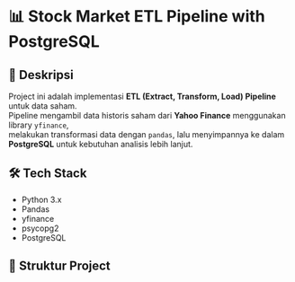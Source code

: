 # 📊 Stock Market ETL Pipeline with PostgreSQL

## 📌 Deskripsi
Project ini adalah implementasi **ETL (Extract, Transform, Load) Pipeline** untuk data saham.  
Pipeline mengambil data historis saham dari **Yahoo Finance** menggunakan library `yfinance`,  
melakukan transformasi data dengan `pandas`, lalu menyimpannya ke dalam **PostgreSQL** untuk kebutuhan analisis lebih lanjut.

## 🛠️ Tech Stack
- Python 3.x
- Pandas
- yfinance
- psycopg2
- PostgreSQL

## 📂 Struktur Project

